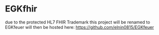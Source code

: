 # EGKfhir 
due to the protected HL7 FHIR Trademark this project will be renamed to EGKfeuer will then be hosted here:
https://github.com/elnin0815/EGKfeuer
